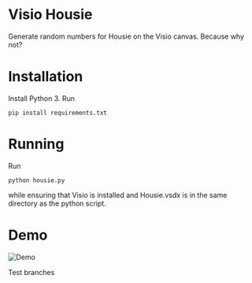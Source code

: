 Visio Housie
===

Generate random numbers for Housie on the Visio canvas. Because why not?

# Installation
Install Python 3. Run

    pip install requirements.txt

# Running
Run

    python housie.py

while ensuring that Visio is installed and Housie.vsdx is in the same directory as the python script.

# Demo
![Demo](https://i.imgur.com/tsCbHOp.gif)

Test branches
